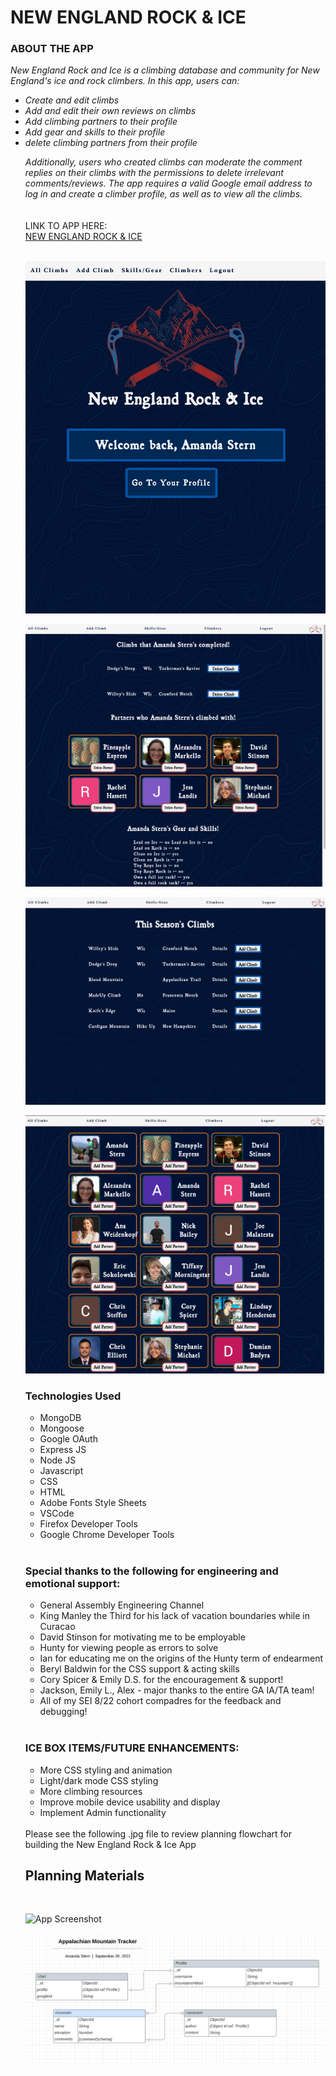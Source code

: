 <h1>NEW ENGLAND ROCK & ICE</h1>

<h3>ABOUT THE APP</h3>

<i>
New England Rock and Ice is a climbing database and community for New England's ice and rock climbers. In this app, users can:
<ul>
<li>Create and edit climbs</li>
<li>Add and edit their own reviews on climbs</li> 
<li>Add climbing partners to their profile</li>
<li>Add gear and skills to their profile</li>
<li>delete climbing partners from their profile</li>

Additionally, users who created climbs can moderate the comment replies on their climbs with the permissions to delete irrelevant comments/reviews. The app requires a valid Google email address to log in and create a climber profile, as well as to view all the climbs.</i>
<br>
<br>
<br>
LINK TO APP HERE:
<br>
<a href="https://appalachian-mtns.fly.dev/">NEW ENGLAND ROCK & ICE</a>
<br>
<br>

![App Screenshot](./public/media/database4.jpg)
<br>

![App Screenshot](./public/media/database3.jpg)
<br>

![App Screenshot](./public/media/database1.jpg)
<br>

![App Screenshot](./public/media/database2.jpg)
<br>

<h3>Technologies Used</h3>
<ul>
  <li>MongoDB</li>
  <li>Mongoose</li>
  <li>Google OAuth</li>
  <li>Express JS</li>
  <li>Node JS</li>
  <li>Javascript</li>
  <li>CSS</li>
  <li>HTML</li>
  <li>Adobe Fonts Style Sheets</li>
  <li>VSCode</li>
  <li>Firefox Developer Tools</li>
  <li>Google Chrome Developer Tools</li>
</ul>
<br>
<h3>Special thanks to the following for engineering and emotional support:</h3>
<ul>
  <li>General Assembly Engineering Channel</li>
  <li>King Manley the Third for his lack of vacation boundaries while in Curacao</li>
  <li>David Stinson for motivating me to be employable</li>
  <li>Hunty for viewing people as errors to solve</li>
  <li>Ian for educating me on the origins of the Hunty term of endearment</li>
  <li>Beryl Baldwin for the CSS support & acting skills</li>
  <li>Cory Spicer & Emily D.S. for the encouragement & support!</li>
  <li>Jackson, Emily L., Alex - major thanks to the entire GA IA/TA team!</li>
  <li>All of my SEI 8/22 cohort compadres for the feedback and debugging!</li>
</ul>
<br>
<h3>ICE BOX ITEMS/FUTURE ENHANCEMENTS:</h3>
<ul>
  <li>More CSS styling and animation</li>
  <li>Light/dark mode CSS styling</li>
  <li>More climbing resources</li>
  <li>Improve mobile device usability and display</li>
  <li>Implement Admin functionality</li>
</ul>
<br>
Please see the following .jpg file to review planning flowchart for building the New England Rock & Ice App

<h2>Planning Materials</h2>
<br>

![App Screenshot](./public/media/trello.jpg)
<br>

![App Screenshot](./public/media/ERD_AppMtns.png)
<br>